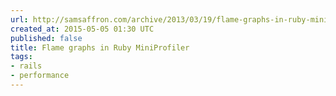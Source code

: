 ```yaml
---
url: http://samsaffron.com/archive/2013/03/19/flame-graphs-in-ruby-miniprofiler
created_at: 2015-05-05 01:30 UTC
published: false
title: Flame graphs in Ruby MiniProfiler
tags:
- rails
- performance
---
```



